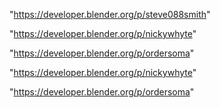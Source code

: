 "https://developer.blender.org/p/steve088smith"

"https://developer.blender.org/p/nickywhyte"

"https://developer.blender.org/p/ordersoma"

 
"https://developer.blender.org/p/nickywhyte"


"https://developer.blender.org/p/ordersoma"


 
